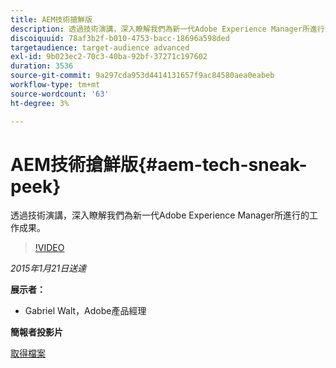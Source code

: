 ```yaml
---
title: AEM技術搶鮮版
description: 透過技術演講，深入瞭解我們為新一代Adobe Experience Manager所進行的工作成果。
discoiquuid: 78af3b2f-b010-4753-bacc-18696a598ded
targetaudience: target-audience advanced
exl-id: 9b023ec2-70c3-40ba-92bf-37271c197602
duration: 3536
source-git-commit: 9a297cda953d4414131657f9ac84580aea0eabeb
workflow-type: tm+mt
source-wordcount: '63'
ht-degree: 3%

---
```


# AEM技術搶鮮版{#aem-tech-sneak-peek}

透過技術演講，深入瞭解我們為新一代Adobe Experience Manager所進行的工作成果。

>[!VIDEO](https://video.tv.adobe.com/v/19384/?quality=9)

*2015年1月21日送達*

**展示者：**

* Gabriel Walt，Adobe產品經理

**簡報者投影片**

[取得檔案](assets/aem-technical-sneak-peek.pdf)
<!--
[Get back to the Overview](https://helpx.adobe.com/experience-manager/kt/eseminars/gems/aem-index.html)
-->

